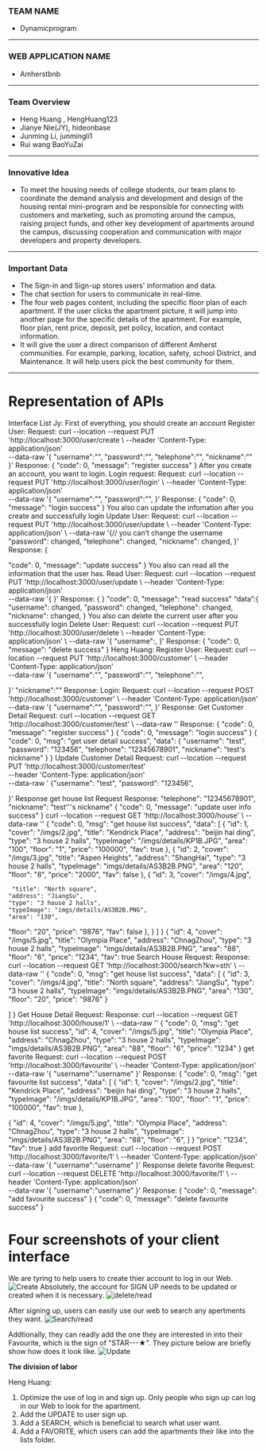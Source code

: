 ### TEAM NAME
* Dynamicprogram
---
### WEB APPLICATION NAME
* Amherstbnb
---
### Team Overview
* Heng Huang , HengHuang123
* Jianye Nie(JY), hideonbase
* Junming Li, junmingli1
* Rui wang BaoYuZai
---
### Innovative Idea
* To meet the housing needs of college students, our team plans to coordinate the demand analysis and development and design of the housing rental mini-program and be responsible for connecting with customers and marketing, such as promoting around the campus, raising project funds, and other key development of apartments around the campus, discussing cooperation and communication with major developers and property developers.
---
### Important Data
* The Sign-in and Sign-up stores users' information and data.
* The chat section for users to communicate in real-time.
* The four web pages content, including the specific floor plan of each apartment. If the user clicks the apartment picture, it will jump into another page for the specific details of the apartment. For example, floor plan, rent price, deposit, pet policy, location, and contact information.
* It will give the user a direct comparison of different Amherst communities. For example, parking, location, safety, school District, and Maintenance. It will help users pick the best community for them.
---

# Representation of APIs 
Interface List
Jy:
 First of everything, you should create an account
Register User: Request: curl --location --request PUT 'http://localhost:3000/user/create \ --header 'Content-Type: application/json' \
 --data-raw '{ "username":"",
"password":"", "telephone":"", "nickname":""
}' Response: {
"code": 0,
"message": "register success" }
After you create an account, you want to login.
Login request: Request: curl --location --request PUT 'http://localhost:3000/user/login' \ --header 'Content-Type: application/json' \
 --data-raw '{ "username":"", "password":"", }' Response: {
"code": 0,
"message": "login success" }
You also can update the infomation after you create and successfully login
Update User: Request: curl --location --request PUT
 'http://localhost:3000/user/update \ --header 'Content-Type: application/json' \ --data-raw '{// you can’t change the username "password": changed,
 "telephone": changed, "nickname": changed, }' Response: {

 "code": 0,
"message": "update success" }
You also can read all the information that the user has.
Read User: Request: curl --location --request PUT 'http://localhost:3000/user/update \ --header 'Content-Type: application/json' \
--data-raw '{ }'
 Response: { }
"code": 0,
"message": "read success" “data”:{
"username": changed,
"password": changed, "telephone": changed, "nickname": changed, }
You also can delete the current user after you successfully login
Delete User: Request: curl --location --request PUT 'http://localhost:3000/user/delete
 \ --header 'Content-Type: application/json' \ --data-raw '{ "username":,
}' Response: {
"code": 0,
"message": "delete success" }
Heng Huang:
Register User: Request:
 curl --location --request PUT 'http://localhost:3000/customer' \ --header 'Content-Type: application/json' \
--data-raw '{
 "username":"",
"password":"",
"telephone":"",

 }'
"nickname":""
Response:
Login:
Request:
curl --location --request POST 'http://localhost:3000/customer' \ --header 'Content-Type: application/json' \
--data-raw '{
"username":"", "password":"",
}' Response:
Get Customer Detail
Request:
curl --location --request GET 'http://localhost:3000/customer/test' \ --data-raw ''
Response:
 {
"code": 0,
"message": "register success" }
 {
"code": 0,
"message": "login success" }
 {
"code": 0,
    "msg": "get user detail success",
    "data": {
"username": "test", "password": "123456", "telephone": "12345678901", "nickname": "test's nickname"
}
 }
Update Customer Detail Request:
 curl --location --request PUT 'http://localhost:3000/customer/test' \
 --header 'Content-Type: application/json' \
--data-raw ' {"username": "test",
        "password": "123456",

 }'
Response
get house list Request
Response:
"telephone": "12345678901", "nickname": "test'\''s nickname"
 {
"code": 0,
"message": "update user info success" }
 curl --location --request GET 'http://localhost:3000/house' \ --data-raw ''
{
"code": 0,
    "msg": "get house list success",
    "data": [
{
"id": 1,
            "cover": "/imgs/2.jpg",
            "title": "Kendrick Place",
            "address": "beijin hai ding",
            "type": "3 house 2 halls",
            "typeImage": "/imgs/details/KP1B.JPG",
            "area": "100",
  "floor": "1", "price": "100000", "fav": true
}, {
"id": 2,
"cover": "/imgs/3.jpg",
"title": "Aspen Heights",
"address": "ShangHai",
"type": "3 house 2 halls",
"typeImage": "imgs/details/AS3B2B.PNG",
 "area": "120", "floor": "8", "price": "2000", "fav": false
},
 {
"id": 3,
    "cover": "/imgs/4.jpg",

     "title": "North square",
    "address": "JiangSu",
    "type": "3 house 2 halls",
    "typeImage": "imgs/details/AS3B2B.PNG",
    "area": "130",
"floor": "20", "price": "9876", "fav": false
},
 } ]
}
{
"id": 4,
"cover": "/imgs/5.jpg",
"title": "Olympia Place",
"address": "ChnagZhou",
"type": "3 house 2 halls",
"typeImage": "imgs/details/AS3B2B.PNG",
"area": "88",
"floor": "6", "price": "1234", "fav": true
Search House Request:
Response:
 curl --location --request GET 'http://localhost:3000/search?kw=sth' \ --data-raw ''
 {
"code": 0,
    "msg": "get house list success",
    "data": [
{
"id": 3,
            "cover": "/imgs/4.jpg",
 "title": "North square",
"address": "JiangSu",
"type": "3 house 2 halls",
"typeImage": "imgs/details/AS3B2B.PNG",
"area": "130",
     "floor": "20",
    "price": "9876"
}

 ] }
Get House Detail Request:
Response:
 curl --location --request GET 'http://localhost:3000/house/1' \ --data-raw ''
 {
"code": 0,
     "msg": "get house list success",
    "id": 4,
    "cover": "/imgs/5.jpg",
    "title": "Olympia Place",
    "address": "ChnagZhou",
"type": "3 house 2 halls", "typeImage": "imgs/details/AS3B2B.PNG", "area": "88",
"floor": "6",
"price": "1234"
}
get favorite
Request:
curl --location --request POST 'http://localhost:3000/favourite' \ --header 'Content-Type: application/json' \
--data-raw '{
"username":"username" }'
Response:
 {
"code": 0,
    "msg": "get favourite list success",
    "data": [
{
"id": 1,
            "cover": "/imgs/2.jpg",
            "title": "Kendrick Place",
 "address": "beijin hai ding",
"type": "3 house 2 halls",
"typeImage": "/imgs/details/KP1B.JPG",
"area": "100",
"floor": "1",
     "price": "100000",
"fav": true },

 {
"id": 4,
    "cover": "/imgs/5.jpg",
    "title": "Olympia Place",
    "address": "ChnagZhou",
    "type": "3 house 2 halls",
    "typeImage": "imgs/details/AS3B2B.PNG",
    "area": "88",
    "floor": "6",
 ] }
    "price": "1234",
"fav": true }
add favorite
Request:
curl --location --request POST 'http://localhost:3000/favorite/1' \ --header 'Content-Type: application/json' \
--data-raw '{
"username":"username" }'
Response
delete favorite
Request:
curl --location --request DELETE 'http://localhost:3000/favorite/1' \ --header 'Content-Type: application/json' \
--data-raw '{
"username":"username" }'
Response:
 {
"code": 0,
"message": "add favourite success"
 }
 {
 "code": 0,
"message": "delete favourite success" }


# Four screenshots of your client interface 
We are tyring to help users to create thier account to log in our Web. 
![Create](https://user-images.githubusercontent.com/73546677/163453778-ab960f2b-1df1-4d53-b2b1-05150b8ec7db.png)
Absolutely, the account for SIGN UP needs to be updated or created when it is necessary. 
![delete/read](https://user-images.githubusercontent.com/73546677/163453787-40a3405e-5e12-49b6-a954-ca5c2d93e330.png)

After signing up, users can easily use our web to search any apertments they want. 
![Search/read](https://user-images.githubusercontent.com/73546677/163453780-90c1a14c-b89d-4c88-8931-df055e4855da.png)

Addtionally, they can readly add the one they are interested in into their Favourite, which is the sign of "STAR---★". They picture below are briefly show how does it look like.
![Update](https://user-images.githubusercontent.com/73546677/163453784-84db3c39-dd49-45b1-b6a1-31aa6043dd8f.png)

**The division of labor**

Heng Huang: 
1. Optimize the use of log in and sign up. Only people who sign up can log in our Web to look for the apartment. 
2. Add the UPDATE to user sign up.
3. Add a SEARCH, which is beneficial to search what user want.
4. Add a FAVORITE, which users can add the apartments their like into the lists folder.
 
